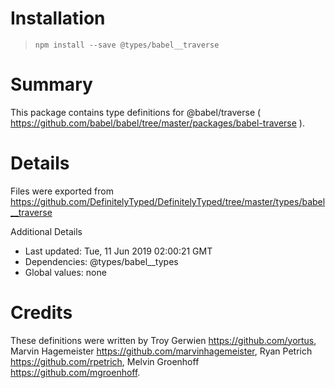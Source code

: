 # Installation
> `npm install --save @types/babel__traverse`

# Summary
This package contains type definitions for @babel/traverse ( https://github.com/babel/babel/tree/master/packages/babel-traverse ).

# Details
Files were exported from https://github.com/DefinitelyTyped/DefinitelyTyped/tree/master/types/babel__traverse

Additional Details
 * Last updated: Tue, 11 Jun 2019 02:00:21 GMT
 * Dependencies: @types/babel__types
 * Global values: none

# Credits
These definitions were written by Troy Gerwien <https://github.com/yortus>, Marvin Hagemeister <https://github.com/marvinhagemeister>, Ryan Petrich <https://github.com/rpetrich>, Melvin Groenhoff <https://github.com/mgroenhoff>.
